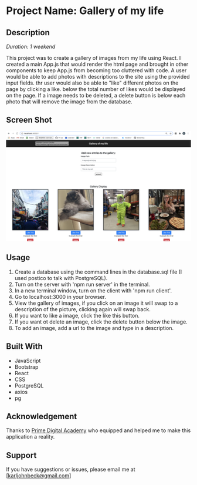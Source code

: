 
# Project Name: Gallery of my life

## Description

_Duration: 1 weekend_

This project was to create a gallery of images from my life using React. I created a main App.js that would render the html page and brought in other components to keep App.js from becoming too cluttered with code. A user would be able to add photos with descriptions to the site using the provided input fields. thr user would also be able to "like" different photos on the page by clicking a like. below the total number of likes would be displayed on the page. If a image needs to be deleted, a delete button is below each photo that will remove the image from the database. 

## Screen Shot

![sample image](/sample.png)

## Usage


1. Create a database using the command lines in the database.sql file (I used postico to talk with PostgreSQL).
2. Turn on the server with 'npm run server' in the terminal.
3. In a new terminal window, turn on the client with 'npm run client'.
4. Go to localhost:3000 in your browser.
5. View the gallery of images, if you click on an image it will swap to a description of the picture, clicking again will swap back.
6. If you want to like a image, click the like this button.
7. If you want ot delete an image, click the delete button below the image. 
8. To add an image, add a url to the image and type in a description.




## Built With

- JavaScript
- Bootstrap
- React
- CSS
- PostgreSQL
- axios
- pg



## Acknowledgement
Thanks to [Prime Digital Academy](www.primeacademy.io) who equipped and helped me to make this application a reality.

## Support
If you have suggestions or issues, please email me at [karljohnbeck@gmail.com]

